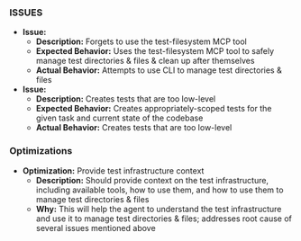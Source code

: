 ### ISSUES

-   **Issue:**
    -   **Description:** Forgets to use the test-filesystem MCP tool
    -   **Expected Behavior:** Uses the test-filesystem MCP tool to safely manage test directories & files & clean up after themselves
    -   **Actual Behavior:** Attempts to use CLI to manage test directories & files
-   **Issue:**
    -   **Description:** Creates tests that are too low-level
    -   **Expected Behavior:** Creates appropriately-scoped tests for the given task and current state of the codebase
    -   **Actual Behavior:** Creates tests that are too low-level

### Optimizations

-   **Optimization:** Provide test infrastructure context
    -   **Description:** Should provide context on the test infrastructure, including available tools, how to use them, and how to use them to manage test directories & files
    -   **Why:** This will help the agent to understand the test infrastructure and use it to manage test directories & files; addresses root cause of several issues mentioned above

